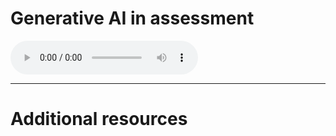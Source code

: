 # Generative AI in assessment

<audio controls>
  <source src="http://inbetaphysio.com/wp-content/uploads/2023/06/Assessment-and-learning.mp3" type="audio/mpeg">
  Your browser does not support the audio element.
</audio>

---
# Additional resources

